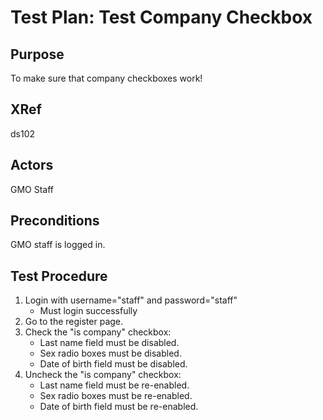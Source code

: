 Test Plan: Test Company Checkbox
================================

## Purpose

To make sure that company checkboxes work!


## XRef

ds102


## Actors

GMO Staff


## Preconditions

GMO staff is logged in.


## Test Procedure

1. Login with username="staff" and password="staff"
    * Must login successfully
2. Go to the register page.
3. Check the "is company" checkbox:
    * Last name field must be disabled.
    * Sex radio boxes must be disabled.
    * Date of birth field must be disabled.
4. Uncheck the "is company" checkbox:
    * Last name field must be re-enabled.
    * Sex radio boxes must be re-enabled.
    * Date of birth field must be re-enabled.


